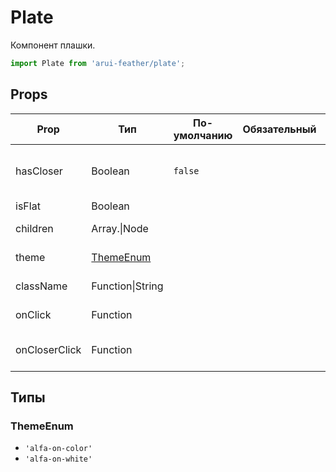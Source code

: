 # Plate

Компонент плашки.

```javascript
import Plate from 'arui-feather/plate';
```




## Props


| Prop  | Тип  | По-умолчанию | Обязательный | Описание |
| ----- | ---- | ------------ | ------------ |----------|
| hasCloser | Boolean | `false`  |  | Управление наличием закрывающего крестика |
| isFlat | Boolean |  |  | Плоская тема |
| children | Array.<Node>\|Node |  |  | Дочерние элементы `Plate` |
| theme | [ThemeEnum](#ThemeEnum) |  |  | Тема компонента |
| className | Function\|String |  |  | Дополнительный класс |
| onClick | Function |  |  | Обработчик клика по плашке |
| onCloserClick | Function |  |  | Обработчик клика по крестику |







## Типы






### <a id="ThemeEnum"></a>ThemeEnum

 * `'alfa-on-color'`
 * `'alfa-on-white'`



